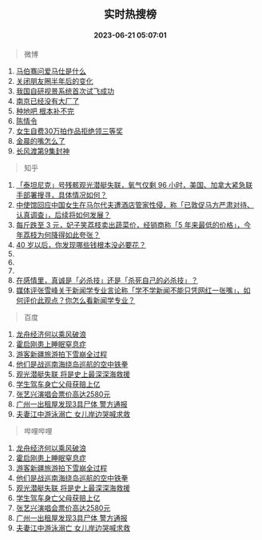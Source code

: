 <div align="center"><h2>实时热搜榜</h2><h4>2023-06-21 05:07:01</h4></div>

> 微博  

1. [马伯骞问爱马仕是什么](https://s.weibo.com/weibo?q=%23%E9%A9%AC%E4%BC%AF%E9%AA%9E%E9%97%AE%E7%88%B1%E9%A9%AC%E4%BB%95%E6%98%AF%E4%BB%80%E4%B9%88%23&t=31&band_rank=1&Refer=top)<br />
2. [关闭朋友圈半年后的变化](https://s.weibo.com/weibo?q=%23%E5%85%B3%E9%97%AD%E6%9C%8B%E5%8F%8B%E5%9C%88%E5%8D%8A%E5%B9%B4%E5%90%8E%E7%9A%84%E5%8F%98%E5%8C%96%23&t=31&band_rank=2&Refer=top)<br />
3. [我国自研视景系统首次试飞成功](https://s.weibo.com/weibo?q=%23%E6%88%91%E5%9B%BD%E8%87%AA%E7%A0%94%E8%A7%86%E6%99%AF%E7%B3%BB%E7%BB%9F%E9%A6%96%E6%AC%A1%E8%AF%95%E9%A3%9E%E6%88%90%E5%8A%9F%23&t=31&band_rank=3&Refer=top)<br />
4. [南京已经没有大厂了](https://s.weibo.com/weibo?q=%E5%8D%97%E4%BA%AC%E5%B7%B2%E7%BB%8F%E6%B2%A1%E6%9C%89%E5%A4%A7%E5%8E%82%E4%BA%86&t=31&band_rank=4&Refer=top)<br />
5. [种地吧 根本补不完](https://s.weibo.com/weibo?q=%E7%A7%8D%E5%9C%B0%E5%90%A7%20%E6%A0%B9%E6%9C%AC%E8%A1%A5%E4%B8%8D%E5%AE%8C&t=31&band_rank=5&Refer=top)<br />
6. [陈情令](https://s.weibo.com/weibo?q=%E9%99%88%E6%83%85%E4%BB%A4&t=31&band_rank=6&Refer=top)<br />
7. [女生自费30万拍作品拒绝领三等奖](https://s.weibo.com/weibo?q=%23%E5%A5%B3%E7%94%9F%E8%87%AA%E8%B4%B930%E4%B8%87%E6%8B%8D%E4%BD%9C%E5%93%81%E6%8B%92%E7%BB%9D%E9%A2%86%E4%B8%89%E7%AD%89%E5%A5%96%23&t=31&band_rank=7&Refer=top)<br />
8. [金晨的嘴怎么了](https://s.weibo.com/weibo?q=%23%E9%87%91%E6%99%A8%E7%9A%84%E5%98%B4%E6%80%8E%E4%B9%88%E4%BA%86%23&t=31&band_rank=8&Refer=top)<br />
9. [长风渡第9集封神](https://s.weibo.com/weibo?q=%23%E9%95%BF%E9%A3%8E%E6%B8%A1%E7%AC%AC9%E9%9B%86%E5%B0%81%E7%A5%9E%23&t=31&band_rank=9&Refer=top)<br />

> 知乎  

1. [「泰坦尼克」号残骸观光潜艇失联，氧气仅剩 96 小时，美国、加拿大紧急联手部署搜寻，具体情况如何？](https://www.zhihu.com/question/607595452)<br />
2. [中使馆回应中国女生在马尔代夫遭酒店管家性侵，称「已敦促马方严肃对待、认真调查」，后续将如何发展？](https://www.zhihu.com/question/607596882)<br />
3. [每斤跌至 3 元，妃子笑荔枝卖出蔬菜价，经销商称「5 年来最低的价格」，今年荔枝为何降得如此夸张？](https://www.zhihu.com/question/607612022)<br />
4. [40 岁以后，你发现哪些钱根本没必要花？](https://www.zhihu.com/question/593808844)<br />
5. []()<br />
6. []()<br />
7. []()<br />
8. [在感情里，真诚是「必杀技」还是「杀死自己的必杀技」？](https://www.zhihu.com/question/599386066)<br />
9. [媒体评张雪峰关于新闻学专业言论称「学不学新闻不能只凭网红一张嘴」，如何评价此观点？你怎么看新闻学专业？](https://www.zhihu.com/question/607408168)<br />

> 百度  

1. [龙舟经济何以乘风破浪](https://www.baidu.com/s?wd=%E9%BE%99%E8%88%9F%E7%BB%8F%E6%B5%8E%E4%BD%95%E4%BB%A5%E4%B9%98%E9%A3%8E%E7%A0%B4%E6%B5%AA&sa=fyb_news&rsv_dl=fyb_news)<br />
2. [霍启刚患上睡眠窒息症](https://www.baidu.com/s?wd=%E9%9C%8D%E5%90%AF%E5%88%9A%E6%82%A3%E4%B8%8A%E7%9D%A1%E7%9C%A0%E7%AA%92%E6%81%AF%E7%97%87&sa=fyb_news&rsv_dl=fyb_news)<br />
3. [游客新疆旅游拍下雪崩全过程](https://www.baidu.com/s?wd=%E6%B8%B8%E5%AE%A2%E6%96%B0%E7%96%86%E6%97%85%E6%B8%B8%E6%8B%8D%E4%B8%8B%E9%9B%AA%E5%B4%A9%E5%85%A8%E8%BF%87%E7%A8%8B&sa=fyb_news&rsv_dl=fyb_news)<br />
4. [他们是战巡南海绕岛巡航的空中铁拳](https://www.baidu.com/s?wd=%E4%BB%96%E4%BB%AC%E6%98%AF%E6%88%98%E5%B7%A1%E5%8D%97%E6%B5%B7%E7%BB%95%E5%B2%9B%E5%B7%A1%E8%88%AA%E7%9A%84%E7%A9%BA%E4%B8%AD%E9%93%81%E6%8B%B3&sa=fyb_news&rsv_dl=fyb_news)<br />
5. [观光潜艇失联 将是史上最深深海救援](https://www.baidu.com/s?wd=%E8%A7%82%E5%85%89%E6%BD%9C%E8%89%87%E5%A4%B1%E8%81%94+%E5%B0%86%E6%98%AF%E5%8F%B2%E4%B8%8A%E6%9C%80%E6%B7%B1%E6%B7%B1%E6%B5%B7%E6%95%91%E6%8F%B4&sa=fyb_news&rsv_dl=fyb_news)<br />
6. [学生驾车身亡父母获赔上亿](https://www.baidu.com/s?wd=%E5%AD%A6%E7%94%9F%E9%A9%BE%E8%BD%A6%E8%BA%AB%E4%BA%A1%E7%88%B6%E6%AF%8D%E8%8E%B7%E8%B5%94%E4%B8%8A%E4%BA%BF&sa=fyb_news&rsv_dl=fyb_news)<br />
7. [张艺兴演唱会票价高达2580元](https://www.baidu.com/s?wd=%E5%BC%A0%E8%89%BA%E5%85%B4%E6%BC%94%E5%94%B1%E4%BC%9A%E7%A5%A8%E4%BB%B7%E9%AB%98%E8%BE%BE2580%E5%85%83&sa=fyb_news&rsv_dl=fyb_news)<br />
8. [广州一出租屋发现3具尸体 警方通报](https://www.baidu.com/s?wd=%E5%B9%BF%E5%B7%9E%E4%B8%80%E5%87%BA%E7%A7%9F%E5%B1%8B%E5%8F%91%E7%8E%B03%E5%85%B7%E5%B0%B8%E4%BD%93+%E8%AD%A6%E6%96%B9%E9%80%9A%E6%8A%A5&sa=fyb_news&rsv_dl=fyb_news)<br />
9. [夫妻江中游泳溺亡 女儿岸边哭喊求救](https://www.baidu.com/s?wd=%E5%A4%AB%E5%A6%BB%E6%B1%9F%E4%B8%AD%E6%B8%B8%E6%B3%B3%E6%BA%BA%E4%BA%A1+%E5%A5%B3%E5%84%BF%E5%B2%B8%E8%BE%B9%E5%93%AD%E5%96%8A%E6%B1%82%E6%95%91&sa=fyb_news&rsv_dl=fyb_news)<br />

> 哔哩哔哩  

1. [龙舟经济何以乘风破浪](https://www.baidu.com/s?wd=%E9%BE%99%E8%88%9F%E7%BB%8F%E6%B5%8E%E4%BD%95%E4%BB%A5%E4%B9%98%E9%A3%8E%E7%A0%B4%E6%B5%AA&sa=fyb_news&rsv_dl=fyb_news)<br />
2. [霍启刚患上睡眠窒息症](https://www.baidu.com/s?wd=%E9%9C%8D%E5%90%AF%E5%88%9A%E6%82%A3%E4%B8%8A%E7%9D%A1%E7%9C%A0%E7%AA%92%E6%81%AF%E7%97%87&sa=fyb_news&rsv_dl=fyb_news)<br />
3. [游客新疆旅游拍下雪崩全过程](https://www.baidu.com/s?wd=%E6%B8%B8%E5%AE%A2%E6%96%B0%E7%96%86%E6%97%85%E6%B8%B8%E6%8B%8D%E4%B8%8B%E9%9B%AA%E5%B4%A9%E5%85%A8%E8%BF%87%E7%A8%8B&sa=fyb_news&rsv_dl=fyb_news)<br />
4. [他们是战巡南海绕岛巡航的空中铁拳](https://www.baidu.com/s?wd=%E4%BB%96%E4%BB%AC%E6%98%AF%E6%88%98%E5%B7%A1%E5%8D%97%E6%B5%B7%E7%BB%95%E5%B2%9B%E5%B7%A1%E8%88%AA%E7%9A%84%E7%A9%BA%E4%B8%AD%E9%93%81%E6%8B%B3&sa=fyb_news&rsv_dl=fyb_news)<br />
5. [观光潜艇失联 将是史上最深深海救援](https://www.baidu.com/s?wd=%E8%A7%82%E5%85%89%E6%BD%9C%E8%89%87%E5%A4%B1%E8%81%94+%E5%B0%86%E6%98%AF%E5%8F%B2%E4%B8%8A%E6%9C%80%E6%B7%B1%E6%B7%B1%E6%B5%B7%E6%95%91%E6%8F%B4&sa=fyb_news&rsv_dl=fyb_news)<br />
6. [学生驾车身亡父母获赔上亿](https://www.baidu.com/s?wd=%E5%AD%A6%E7%94%9F%E9%A9%BE%E8%BD%A6%E8%BA%AB%E4%BA%A1%E7%88%B6%E6%AF%8D%E8%8E%B7%E8%B5%94%E4%B8%8A%E4%BA%BF&sa=fyb_news&rsv_dl=fyb_news)<br />
7. [张艺兴演唱会票价高达2580元](https://www.baidu.com/s?wd=%E5%BC%A0%E8%89%BA%E5%85%B4%E6%BC%94%E5%94%B1%E4%BC%9A%E7%A5%A8%E4%BB%B7%E9%AB%98%E8%BE%BE2580%E5%85%83&sa=fyb_news&rsv_dl=fyb_news)<br />
8. [广州一出租屋发现3具尸体 警方通报](https://www.baidu.com/s?wd=%E5%B9%BF%E5%B7%9E%E4%B8%80%E5%87%BA%E7%A7%9F%E5%B1%8B%E5%8F%91%E7%8E%B03%E5%85%B7%E5%B0%B8%E4%BD%93+%E8%AD%A6%E6%96%B9%E9%80%9A%E6%8A%A5&sa=fyb_news&rsv_dl=fyb_news)<br />
9. [夫妻江中游泳溺亡 女儿岸边哭喊求救](https://www.baidu.com/s?wd=%E5%A4%AB%E5%A6%BB%E6%B1%9F%E4%B8%AD%E6%B8%B8%E6%B3%B3%E6%BA%BA%E4%BA%A1+%E5%A5%B3%E5%84%BF%E5%B2%B8%E8%BE%B9%E5%93%AD%E5%96%8A%E6%B1%82%E6%95%91&sa=fyb_news&rsv_dl=fyb_news)<br />
